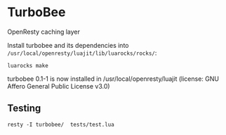# TurboBee
 
OpenResty caching layer

Install turbobee and its dependencies into `/usr/local/openresty/luajit/lib/luarocks/rocks/`:

```
luarocks make
```

turbobee 0.1-1 is now installed in /usr/local/openresty/luajit (license: GNU Affero General Public License v3.0)

## Testing

```
resty -I turbobee/  tests/test.lua
```
